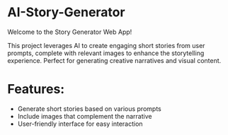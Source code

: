 # AI-Story-Generator
Welcome to the Story Generator Web App!

This project leverages AI to create engaging short stories from user prompts, complete with relevant images to enhance the storytelling experience. Perfect for generating creative narratives and visual content.

# Features:
- Generate short stories based on various prompts
- Include images that complement the narrative
- User-friendly interface for easy interaction
